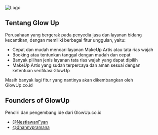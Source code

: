 ![Logo](https://dev-to-uploads.s3.amazonaws.com/uploads/articles/th5xamgrr6se0x5ro4g6.png)

## Tentang Glow Up

Perusahaan yang bergerak pada penyedia jasa dan layanan bidang kecantikan, dengan memiliki berbagai fitur unggulan, yaitu:

- Cepat dan mudah mencari layanan MakeUp Artis atau tata rias wajah
- Booking atau tentunkan tanggal dengan mudah dan cepat
- Banyak pilihan jenis layanan tata rias wajah yang dapat dipilih
- MakeUp Artis yang sudah terpercaya dan aman sesuai dengan ketentuan verifikasi GlowUp

Masih banyak lagi fitur yang nantinya akan dikembangkan oleh GlowUp.co.id


## Founders of GlowUp

Pendiri dan pengembang ide dari GlowUp.co.id

- [@NestiawanFyan](https://github.com/nestiawanfyans)
- [@dhannypramana](https://github.com/dhannypramana)